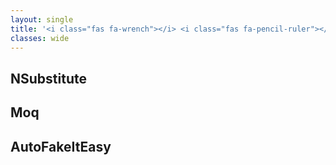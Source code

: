 ```yaml
---
layout: single
title: '<i class="fas fa-wrench"></i> <i class="fas fa-pencil-ruler"></i> Mocking frameworks - Specifics'
classes: wide
---
```


## NSubstitute

## Moq

## AutoFakeItEasy

